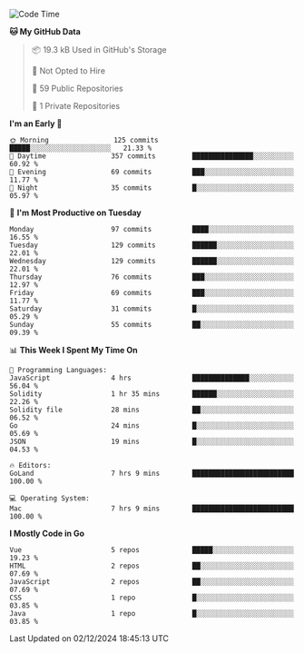 <!--START_SECTION:waka-->
![Code Time](http://img.shields.io/badge/Code%20Time-1%2C347%20hrs%2036%20mins-blue)

**🐱 My GitHub Data** 

> 📦 19.3 kB Used in GitHub's Storage 
 > 
> 🚫 Not Opted to Hire
 > 
> 📜 59 Public Repositories 
 > 
> 🔑 1 Private Repositories 
 > 
**I'm an Early 🐤** 

```text
🌞 Morning                125 commits         █████░░░░░░░░░░░░░░░░░░░░   21.33 % 
🌆 Daytime                357 commits         ███████████████░░░░░░░░░░   60.92 % 
🌃 Evening                69 commits          ███░░░░░░░░░░░░░░░░░░░░░░   11.77 % 
🌙 Night                  35 commits          █░░░░░░░░░░░░░░░░░░░░░░░░   05.97 % 
```
📅 **I'm Most Productive on Tuesday** 

```text
Monday                   97 commits          ████░░░░░░░░░░░░░░░░░░░░░   16.55 % 
Tuesday                  129 commits         ██████░░░░░░░░░░░░░░░░░░░   22.01 % 
Wednesday                129 commits         ██████░░░░░░░░░░░░░░░░░░░   22.01 % 
Thursday                 76 commits          ███░░░░░░░░░░░░░░░░░░░░░░   12.97 % 
Friday                   69 commits          ███░░░░░░░░░░░░░░░░░░░░░░   11.77 % 
Saturday                 31 commits          █░░░░░░░░░░░░░░░░░░░░░░░░   05.29 % 
Sunday                   55 commits          ██░░░░░░░░░░░░░░░░░░░░░░░   09.39 % 
```


📊 **This Week I Spent My Time On** 

```text
💬 Programming Languages: 
JavaScript               4 hrs               ██████████████░░░░░░░░░░░   56.04 % 
Solidity                 1 hr 35 mins        ██████░░░░░░░░░░░░░░░░░░░   22.26 % 
Solidity file            28 mins             ██░░░░░░░░░░░░░░░░░░░░░░░   06.52 % 
Go                       24 mins             █░░░░░░░░░░░░░░░░░░░░░░░░   05.69 % 
JSON                     19 mins             █░░░░░░░░░░░░░░░░░░░░░░░░   04.53 % 

🔥 Editors: 
GoLand                   7 hrs 9 mins        █████████████████████████   100.00 % 

💻 Operating System: 
Mac                      7 hrs 9 mins        █████████████████████████   100.00 % 
```

**I Mostly Code in Go** 

```text
Vue                      5 repos             █████░░░░░░░░░░░░░░░░░░░░   19.23 % 
HTML                     2 repos             ██░░░░░░░░░░░░░░░░░░░░░░░   07.69 % 
JavaScript               2 repos             ██░░░░░░░░░░░░░░░░░░░░░░░   07.69 % 
CSS                      1 repo              █░░░░░░░░░░░░░░░░░░░░░░░░   03.85 % 
Java                     1 repo              █░░░░░░░░░░░░░░░░░░░░░░░░   03.85 % 
```




 Last Updated on 02/12/2024 18:45:13 UTC
<!--END_SECTION:waka-->

